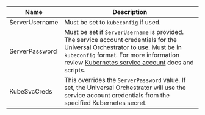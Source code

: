 | Name           | Description                                                                                                                                                                                                                                                     |
|----------------|-----------------------------------------------------------------------------------------------------------------------------------------------------------------------------------------------------------------------------------------------------------------|
| ServerUsername | Must be set to `kubeconfig` if used.                                                                                                                                                                                                                            |
| ServerPassword | Must be set if `ServerUsername` is provided. The service account credentials for the Universal Orchestrator to use. Must be in `kubeconfig` format. For more information review [Kubernetes service account](../scripts/kubernetes/README.md) docs and scripts. |
| KubeSvcCreds   | This overrides the `ServerPassword` value. If set, the Universal Orchestrator will use the service account credentials from the specified Kubernetes secret.                                                                                                    |
  